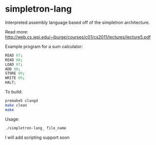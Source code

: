 # simpletron-lang
Interpreted assembly language based off of the simpletron architecture.

Read more: http://web.cs.wpi.edu/~jburge/courses/c01/cs2011/lectures/lecture5.pdf

Example program for a sum calculator:
```sml
READ 07;
READ 08;
LOAD 07;
ADD 08;
STORE 09;
WRITE 09;
HALT;
```
To build:
```bash
premake5 clangd
make clean
make
```
Usage:
```bash
./simpletron-lang_ file_name
```

I will add scripting support soon
